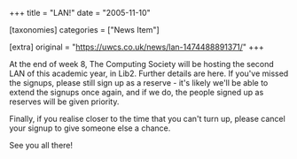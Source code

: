 +++
title = "LAN!"
date = "2005-11-10"

[taxonomies]
categories = ["News Item"]

[extra]
original = "https://uwcs.co.uk/news/lan-1474488891371/"
+++

At the end of week 8, The Computing Society will be hosting the second LAN of this academic year, in Lib2. Further details are here. If you've missed the signups, please still sign up as a reserve - it's likely we'll be able to extend the signups once again, and if we do, the people signed up as reserves will be given priority.

Finally, if you realise closer to the time that you can't turn up, please cancel your signup to give someone else a chance.

See you all there\!

